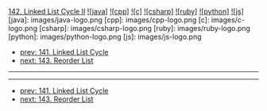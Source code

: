 [142. Linked List Cycle II](https://leetcode.com/problems/linked-list-cycle-ii/)
[![java]](https://github.com/leetcode-study-group/leetcode-java-solutions/blob/master/142-linked-list-cycle-ii.md)
[![cpp]](https://github.com/leetcode-study-group/leetcode-cpp-solutions/blob/master/142-linked-list-cycle-ii.md)
[![c]](https://github.com/leetcode-study-group/leetcode-c-solutions/blob/master/142-linked-list-cycle-ii.md)
[![csharp]](https://github.com/leetcode-study-group/leetcode-csharp-solutions/blob/master/142-linked-list-cycle-ii.md)
[![ruby]](https://github.com/leetcode-study-group/leetcode-ruby-solutions/blob/master/142-linked-list-cycle-ii.md)
[![python]](https://github.com/leetcode-study-group/leetcode-python-solutions/blob/master/142-linked-list-cycle-ii.md)
[![js]](https://github.com/leetcode-study-group/leetcode-js-solutions/blob/master/142-linked-list-cycle-ii.md)
[java]: images/java-logo.png
[cpp]: images/cpp-logo.png
[c]: images/c-logo.png
[csharp]: images/csharp-logo.png
[ruby]: images/ruby-logo.png
[python]: images/python-logo.png
[js]: images/js-logo.png

- [prev: 141. Linked List Cycle](141-linked-list-cycle.md)
- [next: 143. Reorder List](143-reorder-list.md)

---


---

- [prev: 141. Linked List Cycle](141-linked-list-cycle.md)
- [next: 143. Reorder List](143-reorder-list.md)
